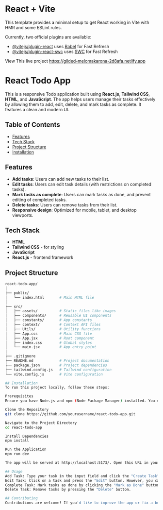 # React + Vite

This template provides a minimal setup to get React working in Vite with HMR and some ESLint rules.

Currently, two official plugins are available:

- [@vitejs/plugin-react](https://github.com/vitejs/vite-plugin-react/blob/main/packages/plugin-react/README.md) uses [Babel](https://babeljs.io/) for Fast Refresh
- [@vitejs/plugin-react-swc](https://github.com/vitejs/vite-plugin-react-swc) uses [SWC](https://swc.rs/) for Fast Refresh

View This live project https://gilded-melomakarona-2d8afa.netlify.app
# React Todo App

This is a responsive Todo application built using **React.js**, **Tailwind CSS**, **HTML**, and **JavaScript**. The app helps users manage their tasks effectively by allowing them to add, edit, delete, and mark tasks as complete. It features a clean and modern UI.

## Table of Contents
- [Features](#features)
- [Tech Stack](#tech-stack)
- [Project Structure](#project-structure)
- [Installation](#installation)

## Features
- **Add tasks**: Users can add new tasks to their list.
- **Edit tasks**: Users can edit task details (with restrictions on completed tasks).
- **Mark tasks as complete**: Users can mark tasks as done, and prevent editing of completed tasks.
- **Delete tasks**: Users can remove tasks from their list.
- **Responsive design**: Optimized for mobile, tablet, and desktop viewports.

## Tech Stack
- **HTML**
- **Tailwind CSS** - for styling
- **JavaScript**
- **React.js** - frontend framework

## Project Structure

```bash
react-todo-app/
│
├── public/
│   └── index.html       # Main HTML file
│
├── src/
│   ├── assets/          # Static files like images
│   ├── components/      # Reusable UI components
│   ├── constants/       # App constants
│   ├── context/         # Context API files
│   ├── Utils/           # Utility functions
│   ├── App.css          # Main CSS file
│   ├── App.jsx          # Root component
│   ├── index.css        # Global styles
│   └── main.jsx         # App entry point
│
├── .gitignore
├── README.md            # Project documentation
├── package.json         # Project dependencies
├── tailwind.config.js   # Tailwind configuration
└── vite.config.js       # Vite configuration

## Installation
To run this project locally, follow these steps:

Prerequisites
Ensure you have Node.js and npm (Node Package Manager) installed. You can download Node.js from here.

Clone the Repository
git clone https://github.com/yourusername/react-todo-app.git

Navigate to the Project Directory
cd react-todo-app

Install Dependencies
npm install

Run the Application
npm run dev

The app will be served at http://localhost:5173/. Open this URL in your browser to view it.

## Usage
Add Task: Type your task in the input field and click the "Create Task" button.
Edit Task: Click on a task and press the "Edit" button. However, you cannot edit completed tasks.
Complete Task: Mark tasks as done by clicking the "Mark as Done" button.
Delete Task: Remove tasks by pressing the "Delete" button.

## Contributing
Contributions are welcome! If you'd like to improve the app or fix a bug, feel free to create a pull request.
